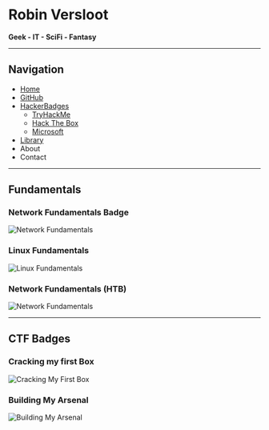 # Robin Versloot

**Geek - IT - SciFi - Fantasy**

---

## Navigation

- [Home](index.html)
- [GitHub](https://github.com/RobinV87)
- [HackerBadges](badgespage.html)
  - [TryHackMe](tryhackmebadges.html)
  - [Hack The Box](hacktheboxbadges.html)
  - [Microsoft](microsoft.html)
- [Library](not_found.html)
- About
- Contact

---

## Fundamentals

### Network Fundamentals Badge  
![Network Fundamentals](https://assets.tryhackme.com/img/badges/networkfundamentals.svg)

### Linux Fundamentals  
![Linux Fundamentals](https://academy.hackthebox.com/storage/badges/our-favorite-seabird.png)

### Network Fundamentals (HTB)  
![Network Fundamentals](https://academy.hackthebox.com/storage/badges/e3cb50d14ee57ea37b37cc3455aab931/logo.png)

---

## CTF Badges

### Cracking my first Box  
![Cracking My First Box](https://academy.hackthebox.com/storage/badges/the-hunt-is-on.png)

### Building My Arsenal  
![Building My Arsenal](https://academy.hackthebox.com/storage/badges/start-building-your-arsenal.png)
